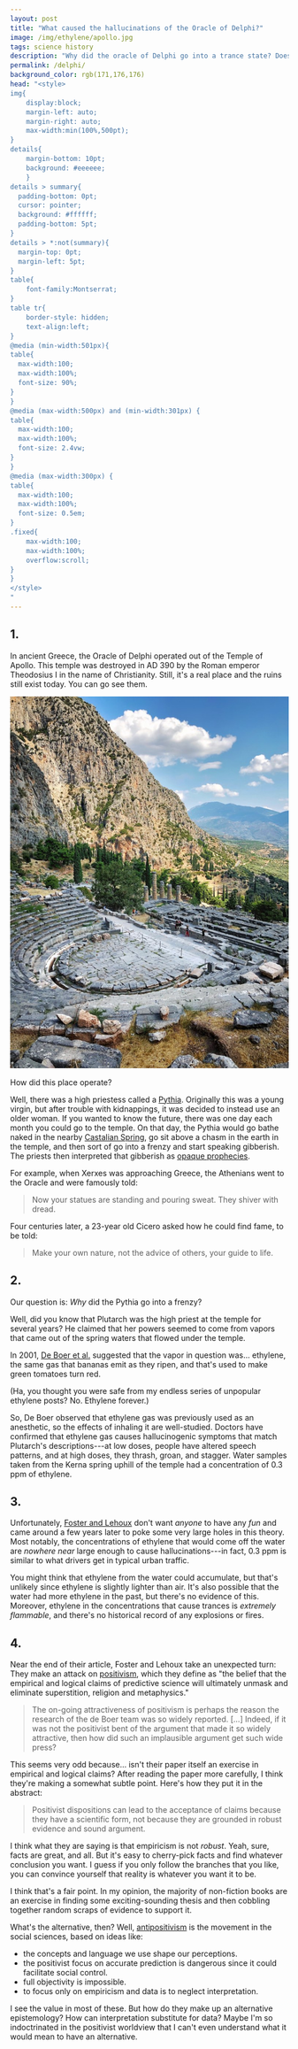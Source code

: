 ```yaml
---
layout: post
title: "What caused the hallucinations of the Oracle of Delphi?"
image: /img/ethylene/apollo.jpg
tags: science history
description: "Why did the oracle of Delphi go into a trance state? Does it have anything to do with ethylene?"
permalink: /delphi/
background_color: rgb(171,176,176)
head: "<style>
img{
    display:block;
    margin-left: auto;
    margin-right: auto;
    max-width:min(100%,500pt);
}
details{
    margin-bottom: 10pt;
    background: #eeeeee;
    }
details > summary{
  padding-bottom: 0pt;
  cursor: pointer;
  background: #ffffff;
  padding-bottom: 5pt;
}
details > *:not(summary){
  margin-top: 0pt;
  margin-left: 5pt;
}
table{
    font-family:Montserrat;
}
table tr{
    border-style: hidden;
    text-align:left;
}
@media (min-width:501px){
table{
  max-width:100;
  max-width:100%;
  font-size: 90%;
}
}
@media (max-width:500px) and (min-width:301px) {
table{
  max-width:100;
  max-width:100%;
  font-size: 2.4vw;
}
}
@media (max-width:300px) {
table{
  max-width:100;
  max-width:100%;
  font-size: 0.5em;
}
.fixed{
    max-width:100;
    max-width:100%;
    overflow:scroll;
}
}
</style>
"
---
```


## 1.

In ancient Greece, the Oracle of Delphi operated out of the Temple of Apollo. This temple was destroyed in AD 390 by the Roman emperor Theodosius I in the name of Christianity. Still, it's a real place and the ruins still exist today. You can go see them.

![temple of Apollo](/img/ethylene/temple-of-apollo.jpg)

How did this place operate?

Well, there was a high priestess called a [Pythia](https://en.wikipedia.org/wiki/Pythia). Originally this was a young virgin, but after trouble with kidnappings, it was decided to instead use an older woman. If you wanted to know the future, there was one day each month you could go to the temple. On that day, the Pythia would go bathe naked in the nearby [Castalian Spring](https://en.wikipedia.org/wiki/Castalian_Spring), go sit above a chasm in the earth in the temple, and then sort of go into a frenzy and start speaking gibberish. The priests then interpreted that gibberish as [opaque prophecies](https://en.wikipedia.org/wiki/List_of_oracular_statements_from_Delphi).

For example, when Xerxes was approaching Greece, the Athenians went to the Oracle and were famously told:

> Now your statues are standing and pouring sweat. They shiver with dread.

Four centuries later, a 23-year old Cicero asked how he could find fame, to be told:

>  Make your own nature, not the advice of others, your guide to life.

## 2.

Our question is: *Why* did the Pythia go into a frenzy?

Well, did you know that Plutarch was the high priest at the temple for several years? He claimed that her powers seemed to come from vapors that came out of the spring waters that flowed under the temple.

In 2001, [De Boer et al.](https://doi.org/10.1130%2F0091-7613%282001%29029%3C0707%3ANEFTGO%3E2.0.CO%3B2) suggested that the vapor in question was... ethylene, the same gas that bananas emit as they ripen, and that's used to make green tomatoes turn red.

(Ha, you thought you were safe from my endless series of unpopular ethylene posts? No. Ethylene forever.)

So, De Boer observed that ethylene gas was previously used as an anesthetic, so the effects of inhaling it are well-studied. Doctors have confirmed that ethylene gas causes hallucinogenic symptoms that match Plutarch's descriptions---at low doses, people have altered speech patterns, and at high doses, they thrash, groan, and stagger. Water samples taken from the Kerna spring uphill of the temple had a concentration of 0.3 ppm of ethylene.

## 3.

Unfortunately, [Foster and Lehoux](https://doi.org/10.1080/15563650601120800) don't want *anyone* to have any *fun* and came around a few years later to poke some very large holes in this theory. Most notably, the concentrations of ethylene that would come off the water are *nowhere near* large enough to cause hallucinations---in fact, 0.3 ppm is similar to what drivers get in typical urban traffic. 

You might think that ethylene from the water could accumulate, but that's unlikely since ethylene is slightly lighter than air. It's also possible that the water had more ethylene in the past, but there's no evidence of this. Moreover, ethylene in the concentrations that cause trances is *extremely flammable*, and there's no historical record of any explosions or fires.

## 4.

Near the end of their article, Foster and Lehoux take an unexpected turn: They make an attack on [positivism](https://en.wikipedia.org/wiki/Positivism), which they define as "the belief that the empirical and logical claims of predictive science will ultimately unmask and eliminate superstition, religion and metaphysics."

> The on-going attractiveness of positivism is perhaps the reason the research of the de Boer team was so widely reported. [...] Indeed, if it was not the positivist bent of the argument that made it so widely attractive, then how did such an implausible argument get such wide press?

This seems very odd because... isn't their paper itself an exercise in empirical and logical claims? After reading the paper more carefully, I think they're making a somewhat subtle point. Here's how they put it in the abstract:

> Positivist dispositions can lead to the acceptance of claims because they have a scientific form, not because they are grounded in robust evidence and sound argument.

I think what they are saying is that empiricism is not *robust*. Yeah, sure, facts are great, and all. But it's easy to cherry-pick facts and find whatever conclusion you want. I guess if you only follow the branches that you like, you can convince yourself that reality is whatever you want it to be.

I think that's a fair point. In my opinion, the majority of non-fiction books are an exercise in finding some exciting-sounding thesis and then cobbling together random scraps of evidence to support it.

What's the alternative, then? Well, [antipositivism](https://en.wikipedia.org/wiki/Antipositivism) is the movement in the social sciences, based on ideas like:

* the concepts and language we use shape our perceptions.
* the positivist focus on accurate prediction is dangerous since it could facilitate social control.
* full objectivity is impossible.
* to focus only on empiricism and data is to neglect interpretation.

I see the value in most of these. But how do they make up an alternative epistemology? How can interpretation substitute for data? Maybe I'm so indoctrinated in the positivist worldview that I can't even understand what it would mean to have an alternative.